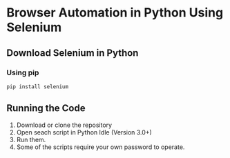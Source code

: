 # Browser Automation in Python Using Selenium
## Download Selenium in Python
### Using pip
```xml
pip install selenium
```

## Running the Code
1. Download or clone the repository
2. Open seach script in Python Idle (Version 3.0+)
3. Run them.
4. Some of the scripts require your own password to operate.

